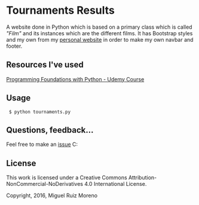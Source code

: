 # Tournaments Results
A website done in Python which is based on a primary class which is called *"Film"* and its instances which are the different films.
It has Bootstrap styles and my own from my [personal website](https://github.com/MiguhRuiz/Branding) in order to make my own navbar and footer.

## Resources I've used
[Programming Foundations with Python - Udemy Course](https://www.udacity.com/course/programming-foundations-with-python--ud036)

## Usage

<code> $ python tournaments.py </code>

## Questions, feedback...

Feel free to make an [issue](https://github.com/MiguhRuiz/Nanodegree-tournaments/issues) C:

## License

This work is licensed under a Creative Commons Attribution-NonCommercial-NoDerivatives 4.0 International License.

Copyright, 2016, Miguel Ruiz Moreno 
